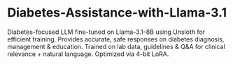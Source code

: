 # Diabetes-Assistance-with-Llama-3.1
Diabetes-focused LLM fine-tuned on Llama-3.1-8B using Unsloth for efficient training. Provides accurate, safe responses on diabetes diagnosis, management &amp; education. Trained on lab data, guidelines &amp; Q&amp;A for clinical relevance + natural language. Optimized via 4-bit LoRA.
